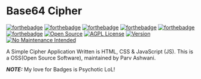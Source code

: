 # Base64 Cipher

[![forthebadge](https://forthebadge.com/images/badges/built-with-love.svg)](https://forthebadge.com)
[![forthebadge](https://forthebadge.com/images/badges/uses-html.svg)](https://forthebadge.com)
[![forthebadge](https://forthebadge.com/images/badges/uses-css.svg)](https://forthebadge.com)
[![forthebadge](https://forthebadge.com/images/badges/made-with-javascript.svg)](https://forthebadge.com)
[![forthebadge](https://forthebadge.com/images/badges/check-it-out.svg)](https://forthebadge.com)
[![forthebadge](https://forthebadge.com/images/badges/built-by-developers.svg)](https://forthebadge.com)
[![Open Source](https://badges.frapsoft.com/os/v1/open-source.svg?v=103)](https://opensource.org/)
[![AGPL License](https://img.shields.io/badge/license-AGPL-blue.svg)](http://www.gnu.org/licenses/agpl-3.0)
[![Version](https://badge.fury.io/gh/tterb%2FHyde.svg)](https://badge.fury.io/gh/tterb%2FHyde)
[![No Maintenance Intended](http://unmaintained.tech/badge.svg)](http://unmaintained.tech/)

A Simple Cipher Application Written is HTML, CSS &amp; JavaScript (JS). This is a OSS(Open Source Software), maintained by Parv Ashwani.

**_NOTE:_** My love for Badges is Psychotic LoL!
